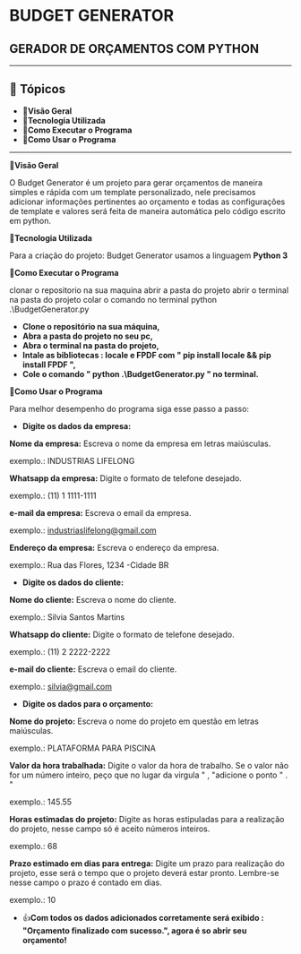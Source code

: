 # **BUDGET GENERATOR**
## GERADOR DE ORÇAMENTOS COM PYTHON
---
## 📁 **Tópicos**


*   📁**Visão Geral**
*   📁**Tecnologia Utilizada**
*   📁**Como Executar o Programa** 
*   📁**Como Usar o Programa**

---
📁**Visão Geral**

O Budget Generator é um projeto para gerar orçamentos de maneira simples e rápida com um template personalizado, nele precisamos adicionar informações pertinentes ao orçamento e todas as configurações de template e valores será feita de maneira automática pelo código escrito em python.

📁**Tecnologia Utilizada**

Para a criação do projeto: Budget Generator usamos a linguagem **Python 3**

📁**Como Executar o Programa** 

clonar o repositorio na sua maquina
abrir a pasta do projeto
abrir o terminal na pasta do projeto
colar o comando no terminal python .\BudgetGenerator.py


*   **Clone o repositório na sua máquina,**
*   **Abra a pasta do projeto no seu pc,**
*   **Abra o terminal na pasta do projeto,**
*   **Intale as bibliotecas : locale e FPDF com " pip install locale && pip install FPDF ",**
*   **Cole o comando " python .\BudgetGenerator.py " no terminal.**


📁**Como Usar o Programa** 

Para melhor desempenho do programa siga esse passo a passo:

*   **Digite os dados da empresa:**

**Nome da empresa:** Escreva o nome da empresa em letras maiúsculas.

exemplo.: INDUSTRIAS LIFELONG

**Whatsapp da empresa:** Digite o formato de telefone desejado. 

exemplo.: (11) 1 1111-1111 

**e-mail da empresa:** Escreva o email da empresa.

exemplo.: industriaslifelong@gmail.com

**Endereço da empresa:** Escreva o endereço da empresa.

exemplo.: Rua das Flores, 1234 -Cidade BR

*   **Digite os dados do cliente:**

**Nome do cliente:** Escreva o nome do cliente.

exemplo.: Silvia Santos Martins

**Whatsapp do cliente:** Digite o formato de telefone desejado. 

exemplo.: (11) 2 2222-2222 

**e-mail do cliente:** Escreva o email do cliente.

exemplo.: silvia@gmail.com

*   **Digite os dados para o orçamento:**

**Nome do projeto:** Escreva o nome do projeto em questão em letras maiúsculas.

exemplo.: PLATAFORMA PARA PISCINA

**Valor da hora trabalhada:** Digite o valor da hora de trabalho. Se o valor não for um número inteiro, peço que no lugar da virgula " , "adicione o ponto " . "

exemplo.: 145.55

**Horas estimadas do projeto:** Digite as horas estipuladas para a realização do projeto, nesse campo só é aceito números inteiros.

exemplo.: 68

**Prazo estimado em dias para entrega:** Digite um prazo para realização do projeto, esse será o tempo que o projeto deverá estar pronto. Lembre-se nesse campo o prazo é contado em dias.

exemplo.: 10

*  👍**Com todos os dados adicionados corretamente será exibido :
"Orçamento finalizado com sucesso.", agora é so abrir seu orçamento!**
